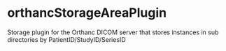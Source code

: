 # orthancStorageAreaPlugin
Storage plugin for the Orthanc DICOM server that stores instances in sub directories by PatientID/StudyID/SeriesID
